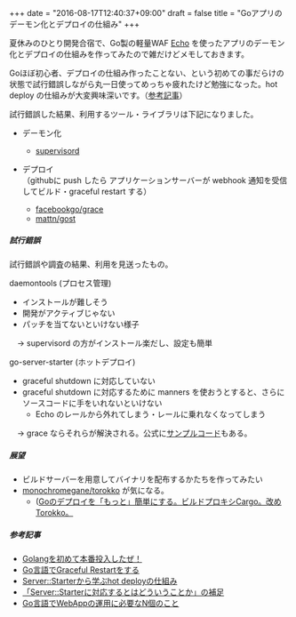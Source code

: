 +++
date = "2016-08-17T12:40:37+09:00"
draft = false
title = "Goアプリのデーモン化とデプロイの仕組み"
+++

夏休みのひとり開発合宿で、Go製の軽量WAF [Echo](https://echo.labstack.com/) を使ったアプリのデーモン化とデプロイの仕組みを作ってみたので雑だけどメモしておきます。

<!--more-->

Goほぼ初心者、デプロイの仕組み作ったことない、という初めての事だらけの状態で試行錯誤しながら丸一日使ってめっちゃ疲れたけど勉強になった。hot deploy の仕組みが大変興味深いです。（[参考記事](#参考記事:c89a01ea34ec3d3b965d2855f1d3c3d0)）

試行錯誤した結果、利用するツール・ライブラリは下記になりました。

- デーモン化
  - [supervisord](http://supervisord.org/)

- デプロイ  
（githubに push したら アプリケーションサーバーが webhook 通知を受信してビルド・graceful restart する）
  - [facebookgo/grace](https://github.com/facebookgo/grace)
  - [mattn/gost](https://github.com/mattn/gost)


##### 試行錯誤

試行錯誤や調査の結果、利用を見送ったもの。

daemontools (プロセス管理)

- インストールが難しそう
- 開発がアクティブじゃない
- パッチを当てないといけない様子

　→ supervisord の方がインストール楽だし、設定も簡単

go-server-starter (ホットデプロイ)

- graceful shutdown に対応していない
- graceful shutdown に対応するために manners を使おうとすると、さらにソースコードに手をいれないといけない
  - Echo のレールから外れてしまう・レールに乗れなくなってしまう

　→ grace ならそれらが解決される。公式に[サンプルコード](https://echo.labstack.com/recipes/graceful-shutdown)もある。

##### 展望

- ビルドサーバーを用意してバイナリを配布するかたちを作ってみたい
- [monochromegane/torokko](https://github.com/monochromegane/torokko) が気になる。
  - ([Goのデプロイを「もっと」簡単にする。ビルドプロキシCargo。改めTorokko。](http://blog.monochromegane.com/blog/2015/08/16/deploy-golang-by-cargo/)


##### 参考記事

- [Golangを初めて本番投入したぜ！](http://blog.yusuke.be/entry/2016/01/18/111838)
- [Go言語でGraceful Restartをする](https://shogo82148.github.io/blog/2015/05/03/golang-graceful-restart/)
- [Server::Starterから学ぶhot deployの仕組み](http://blog.shibayu36.org/entry/2012/05/07/201556)
- [「Server::Starterに対応するとはどういうことか」の補足](http://blog.livedoor.jp/sonots/archives/40248661.html)
- [Go言語でWebAppの運用に必要なN個のこと](http://mattn.kaoriya.net/software/lang/go/20130918122901.htm)

